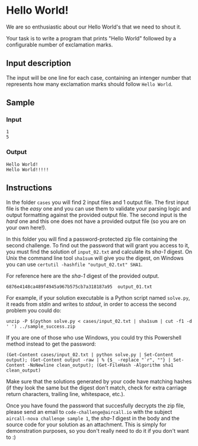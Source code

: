 # Hello World!

We are so enthusiastic about our Hello World's that we need to shout it.

Your task is to write a program that prints "Hello World" followed by a configurable number of exclamation marks.

## Input description

The input will be one line for each case, containing an intenger number that represents how many exclamation marks should follow `Hello World`.

## Sample

### Input
```
1
5
```

### Output

```
Hello World!
Hello World!!!!!
```

## Instructions

In the folder `cases` you will find 2 input files and 1 output file. The first input file is the *easy* one and you can use them to validate your parsing logic and output formatting against the provided output file. The second input is the *hard* one and this one does not have a provided output file (so you are on your own here!).

In this folder you will find a password-protected zip file containing the second challenge. To find out the password that will grant you access to it, you must find the solution of `input_02.txt` and calculate its *sha-1* digest. On Unix the command line tool `sha1sum` will give you the digest, on Windows you can use `certutil -hashfile "output_02.txt" SHA1`.

For reference here are the *sha-1* digest of the provided output.

```
6876e4148ca489f4945a967b575cb7a318187a95  output_01.txt
```

For example, if your solution executable is a Python script named `solve.py`, it reads from *stdin* and writes to *stdout*, in order to access the second problem you could do:
```
unzip -P $(python solve.py < cases/input_02.txt | sha1sum | cut -f1 -d ' ') ../sample_success.zip
```

If you are one of those who use Windows, you could try this Powershell method instead to get the password:
```
(Get-Content cases/input_02.txt | python solve.py | Set-Content output); (Get-Content output -raw | % {$_ -replace "`r", ""} | Set-Content -NoNewline clean_output); (Get-FileHash -Algorithm sha1 clean_output)
```


Make sure that the solutions generated by your code have matching hashes (if they look the same but the digest don't match, check for extra carriage return characters, trailing line, whitespace, etc.).

Once you have found the password that succesfully decrypts the zip file, please send an email to `code-challenge@aircall.io` with the subject `aircall-nova challenge sample 1`, the *sha-1* digest in the body and the source code for your solution as an attachment. This is simply for demonstration purposes, so you don't really need to do it if you don't want to :)
